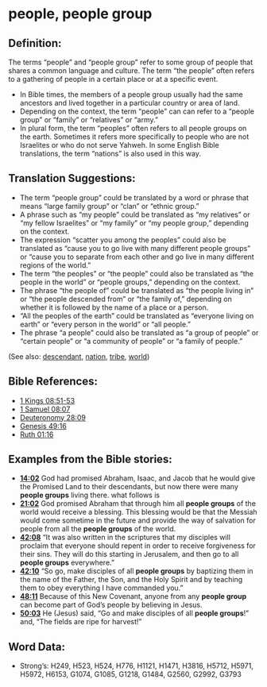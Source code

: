 # people, people group

## Definition:

The terms “people” and “people group” refer to some group of people that shares a common language and culture. The term “the people” often refers to a gathering of people in a certain place or at a specific event.

* In Bible times, the members of a people group usually had the same ancestors and lived together in a particular country or area of land.
* Depending on the context, the term “people” can can refer to a “people group” or “family” or “relatives” or “army.”
* In plural form, the term “peoples” often refers to all people groups on the earth. Sometimes it refers more specifically to people who are not Israelites or who do not serve Yahweh. In some English Bible translations, the term “nations” is also used in this way.

## Translation Suggestions:

* The term “people group” could be translated by a word or phrase that means “large family group” or “clan” or “ethnic group.”
* A phrase such as “my people” could be translated as “my relatives” or “my fellow Israelites” or “my family” or “my people group,” depending on the context.
* The expression “scatter you among the peoples” could also be translated as “cause you to go live with many different people groups” or “cause you to separate from each other and go live in many different regions of the world.”
* The term “the peoples” or “the people” could also be translated as “the people in the world” or “people groups,” depending on the context.
* The phrase “the people of” could be translated as “the people living in” or “the people descended from” or “the family of,” depending on whether it is followed by the name of a place or a person.
* “All the peoples of the earth” could be translated as “everyone living on earth” or “every person in the world” or “all people.”
* The phrase “a people” could also be translated as “a group of people” or “certain people” or “a community of people” or “a family of people.”

(See also: [descendant](../other/descendant.md), [nation](../other/nation.md), [tribe](../other/tribe.md), [world](../kt/world.md))

## Bible References:

* [1 Kings 08:51-53](rc://en/tn/help/1ki/08/51)
* [1 Samuel 08:07](rc://en/tn/help/1sa/08/07)
* [Deuteronomy 28:09](rc://en/tn/help/deu/28/09)
* [Genesis 49:16](rc://en/tn/help/gen/49/16)
* [Ruth 01:16](rc://en/tn/help/rut/01/16)

## Examples from the Bible stories:

* __[14:02](rc://en/tn/help/obs/14/02)__ God had promised Abraham, Isaac, and Jacob that he would give the Promised Land to their descendants, but now there were many __people groups__ living there. what follows is
* __[21:02](rc://en/tn/help/obs/21/02)__ God promised Abraham that through him all __people groups__ of the world would receive a blessing. This blessing would be that the Messiah would come sometime in the future and provide the way of salvation for people from all the __people groups__ of the world.
* __[42:08](rc://en/tn/help/obs/42/08)__ “It was also written in the scriptures that my disciples will proclaim that everyone should repent in order to receive forgiveness for their sins. They will do this starting in Jerusalem, and then go to all __people groups__ everywhere.”
* __[42:10](rc://en/tn/help/obs/42/10)__ “So go, make disciples of all __people groups__ by baptizing them in the name of the Father, the Son, and the Holy Spirit and by teaching them to obey everything I have commanded you.”
* __[48:11](rc://en/tn/help/obs/48/11)__ Because of this New Covenant, anyone from any __people group__ can become part of God’s people by believing in Jesus.
* __[50:03](rc://en/tn/help/obs/50/03)__ He (Jesus) said, “Go and make disciples of all __people groups__!” and, “The fields are ripe for harvest!”

## Word Data:

* Strong’s: H249, H523, H524, H776, H1121, H1471, H3816, H5712, H5971, H5972, H6153, G1074, G1085, G1218, G1484, G2560, G2992, G3793
